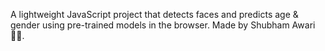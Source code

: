 A lightweight JavaScript project that detects faces and predicts age & gender using pre-trained models in the browser.
Made by Shubham Awari 👨‍💻.
